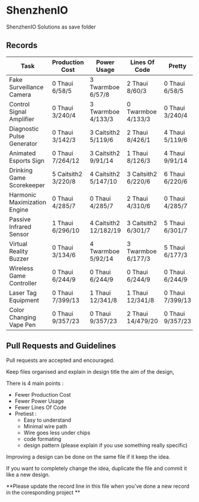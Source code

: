 # ShenzhenIO
ShenzhenIO Solutions as save folder

## Records

Task                         | Production Cost     | Power Usage           | Lines Of Code       | Pretty
---------------------------- | ------------------- | --------------------- | ------------------- | ---------------
Fake Surveillance Camera     | 0 Thaui 6/58/5      | 3 Twarmboe 6/57/8     | 2 Thaui 8/60/3      | 0 Thaui 6/58/5
Control Signal Amplifier     | 0 Thaui 3/240/4     | 3 Twarmboe 4/133/3    | 0 Twarmboe 4/133/3  | 0 Thaui 3/240/4
Diagnostic Pulse Generator   | 0 Thaui 3/142/3     | 3 Caitsith2 5/119/6   | 2 Thaui 8/426/1     | 4 Thaui 5/119/6
Animated Esports Sign        | 0 Thaui 7/264/12    | 3 Caitsith2 9/91/14   | 1 Thaui 8/126/3     | 4 Thaui 9/91/14
Drinking Game Scorekeeper    | 5 Caitsith2 3/220/8 | 4 Caitsith2 5/147/10  | 3 Caitsith2 6/220/6 | 6 Thaui 6/220/6
Harmonic Maximization Engine | 0 Thaui 4/285/7     | 0 Thaui 4/285/7       | 2 Thaui 4/310/6     | 0 Thaui 4/285/7
Passive Infrared Sensor      | 1 Thaui 6/296/10    | 4 Caitsith2 12/182/19 | 3 Caitsith2 6/301/7 | 5 Thaui 6/301/7
Virtual Reality Buzzer       | 0 Thaui 3/134/6     | 4 Twarmboe 5/92/14    | 3 Twarmboe 6/177/3  | 5 Thaui 6/177/3
Wireless Game Controller     | 0 Thaui 6/244/9     | 0 Thaui 6/244/9       | 0 Thaui 6/244/9     | 0 Thaui 6/244/9  
Laser Tag Equipment          | 0 Thaui 7/399/13    | 1 Thaui 12/341/8      | 1 Thaui 12/341/8    | 0 Thaui 7/399/13
Color Changing Vape Pen      | 0 Thaui 9/357/23    | 0 Thaui 9/357/23      | 2 Thaui 14/479/20   | 0 Thaui 9/357/23

## Pull Requests and Guidelines

Pull requests are accepted and encouraged.

Keep files organised and explain in design title the aim of the design, 

There is 4 main points :
 * Fewer Production Cost
 * Fewer Power Usage
 * Fewer Lines Of Code
 * Pretiest :
   * Easy to understand
   * Minimal wire path
   * Wire goes less under chips
   * code formating
   * design pattern (please explain if you use something really specific)
 
Improving a design can be done on the same file if it keep the idea.

If you want to completely change the idea, duplicate the file and commit it like a new design.

**Please update the record line in this file when you've done a new record in the coresponding project **
